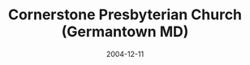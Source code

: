---
date: &id001 2004-12-11
end_date: null
location:
  address: None
  city: Germantown
  state: MD
minister:
- end: 2004-12-11
  name: James Stastny
  start: 2000-01-01
  type: Organizing Pastor
- end: 2009-01-04
  name: James Stastny
  start: 2004-12-11
  type: pastor
ministers:
- James Stastny
- James Stastny
name: Cornerstone Presbyterian Church
names:
- end: 2004-12-11
  name: Cornerstone Reformed Fellowship OPC (mission)
  start: 1999-12-03
- end: 2009-01-04
  name: Cornerstone Presbyterian Church [Mission]
  start: 2004-12-11
- end: 2009-01-04
  name: Cornerstone Presbyterian Church, OPC
  start: 2004-12-11
origination_date: *id001
raw_data: "MD\nGermantown\nCornerstone Reformed Fellowship OPC (mission) (December\
  \ 3, 1999\u2013December 11, 2004)\n(changed name to Cornerstone Presbyterian Church\
  \ [Mission] in 2004)\nCornerstone Presbyterian Church, OPC  (December 11, 2004\u2013\
  January 4, 2009)\nOrg. Pastor: James Stastny, 2000\u20132004\nPastor: James Stastny,\
  \ 2004\u20139"
received_from: OPC
states:
- MD
status:
  active: false
  end_date: 2009-01-04
  reason: None
  received_from: null
  withdrawal_to: None
title: Cornerstone Presbyterian Church (Germantown MD)

---
